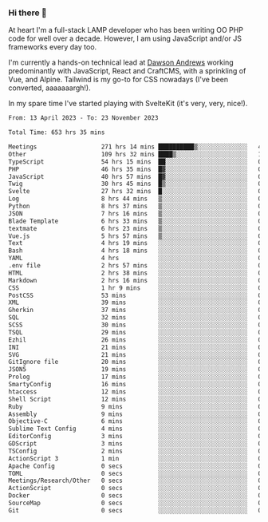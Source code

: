### Hi there 👋

<!--
**JamesNock/JamesNock** is a ✨ _special_ ✨ repository because its `README.md` (this file) appears on your GitHub profile.

Here are some ideas to get you started:

- 🔭 I’m currently working on ...
- 🌱 I’m currently learning ...
- 👯 I’m looking to collaborate on ...
- 🤔 I’m looking for help with ...
- 💬 Ask me about ...
- 📫 How to reach me: ...
- 😄 Pronouns: ...
- ⚡ Fun fact: ...
-->
At heart I'm a full-stack LAMP developer who has been writing OO PHP code for well over a decade. However, I am using JavaScript and/or JS frameworks every day too.

I'm currently a hands-on technical lead at [Dawson Andrews](https://www.dawsonandrews.com/) working predominantly with JavaScript, React and CraftCMS, with a sprinkling of Vue, and Alpine. Tailwind is my go-to for CSS nowadays (I've been converted, aaaaaaargh!).

In my spare time I've started playing with SvelteKit (it's very, very, nice!).

<!--START_SECTION:waka-->

```txt
From: 13 April 2023 - To: 23 November 2023

Total Time: 653 hrs 35 mins

Meetings                  271 hrs 14 mins ██████████▒░░░░░░░░░░░░░░   41.52 %
Other                     109 hrs 32 mins ████▒░░░░░░░░░░░░░░░░░░░░   16.77 %
TypeScript                54 hrs 15 mins  ██░░░░░░░░░░░░░░░░░░░░░░░   08.30 %
PHP                       46 hrs 35 mins  █▓░░░░░░░░░░░░░░░░░░░░░░░   07.13 %
JavaScript                40 hrs 57 mins  █▓░░░░░░░░░░░░░░░░░░░░░░░   06.27 %
Twig                      30 hrs 45 mins  █▒░░░░░░░░░░░░░░░░░░░░░░░   04.71 %
Svelte                    27 hrs 32 mins  █░░░░░░░░░░░░░░░░░░░░░░░░   04.22 %
Log                       8 hrs 44 mins   ▒░░░░░░░░░░░░░░░░░░░░░░░░   01.34 %
Python                    8 hrs 37 mins   ▒░░░░░░░░░░░░░░░░░░░░░░░░   01.32 %
JSON                      7 hrs 16 mins   ▒░░░░░░░░░░░░░░░░░░░░░░░░   01.11 %
Blade Template            6 hrs 33 mins   ▒░░░░░░░░░░░░░░░░░░░░░░░░   01.00 %
textmate                  6 hrs 23 mins   ▒░░░░░░░░░░░░░░░░░░░░░░░░   00.98 %
Vue.js                    5 hrs 57 mins   ▒░░░░░░░░░░░░░░░░░░░░░░░░   00.91 %
Text                      4 hrs 19 mins   ░░░░░░░░░░░░░░░░░░░░░░░░░   00.66 %
Bash                      4 hrs 18 mins   ░░░░░░░░░░░░░░░░░░░░░░░░░   00.66 %
YAML                      4 hrs           ░░░░░░░░░░░░░░░░░░░░░░░░░   00.61 %
.env file                 2 hrs 57 mins   ░░░░░░░░░░░░░░░░░░░░░░░░░   00.45 %
HTML                      2 hrs 38 mins   ░░░░░░░░░░░░░░░░░░░░░░░░░   00.40 %
Markdown                  2 hrs 16 mins   ░░░░░░░░░░░░░░░░░░░░░░░░░   00.35 %
CSS                       1 hr 9 mins     ░░░░░░░░░░░░░░░░░░░░░░░░░   00.18 %
PostCSS                   53 mins         ░░░░░░░░░░░░░░░░░░░░░░░░░   00.14 %
XML                       39 mins         ░░░░░░░░░░░░░░░░░░░░░░░░░   00.10 %
Gherkin                   37 mins         ░░░░░░░░░░░░░░░░░░░░░░░░░   00.10 %
SQL                       32 mins         ░░░░░░░░░░░░░░░░░░░░░░░░░   00.08 %
SCSS                      30 mins         ░░░░░░░░░░░░░░░░░░░░░░░░░   00.08 %
TSQL                      29 mins         ░░░░░░░░░░░░░░░░░░░░░░░░░   00.08 %
Ezhil                     26 mins         ░░░░░░░░░░░░░░░░░░░░░░░░░   00.07 %
INI                       21 mins         ░░░░░░░░░░░░░░░░░░░░░░░░░   00.06 %
SVG                       21 mins         ░░░░░░░░░░░░░░░░░░░░░░░░░   00.05 %
GitIgnore file            20 mins         ░░░░░░░░░░░░░░░░░░░░░░░░░   00.05 %
JSON5                     19 mins         ░░░░░░░░░░░░░░░░░░░░░░░░░   00.05 %
Prolog                    17 mins         ░░░░░░░░░░░░░░░░░░░░░░░░░   00.05 %
SmartyConfig              16 mins         ░░░░░░░░░░░░░░░░░░░░░░░░░   00.04 %
htaccess                  12 mins         ░░░░░░░░░░░░░░░░░░░░░░░░░   00.03 %
Shell Script              12 mins         ░░░░░░░░░░░░░░░░░░░░░░░░░   00.03 %
Ruby                      9 mins          ░░░░░░░░░░░░░░░░░░░░░░░░░   00.02 %
Assembly                  9 mins          ░░░░░░░░░░░░░░░░░░░░░░░░░   00.02 %
Objective-C               6 mins          ░░░░░░░░░░░░░░░░░░░░░░░░░   00.02 %
Sublime Text Config       4 mins          ░░░░░░░░░░░░░░░░░░░░░░░░░   00.01 %
EditorConfig              3 mins          ░░░░░░░░░░░░░░░░░░░░░░░░░   00.01 %
GDScript                  3 mins          ░░░░░░░░░░░░░░░░░░░░░░░░░   00.01 %
TSConfig                  2 mins          ░░░░░░░░░░░░░░░░░░░░░░░░░   00.01 %
ActionScript 3            1 min           ░░░░░░░░░░░░░░░░░░░░░░░░░   00.00 %
Apache Config             0 secs          ░░░░░░░░░░░░░░░░░░░░░░░░░   00.00 %
TOML                      0 secs          ░░░░░░░░░░░░░░░░░░░░░░░░░   00.00 %
Meetings/Research/Other   0 secs          ░░░░░░░░░░░░░░░░░░░░░░░░░   00.00 %
ActionScript              0 secs          ░░░░░░░░░░░░░░░░░░░░░░░░░   00.00 %
Docker                    0 secs          ░░░░░░░░░░░░░░░░░░░░░░░░░   00.00 %
SourceMap                 0 secs          ░░░░░░░░░░░░░░░░░░░░░░░░░   00.00 %
Git                       0 secs          ░░░░░░░░░░░░░░░░░░░░░░░░░   00.00 %
```

<!--END_SECTION:waka-->
